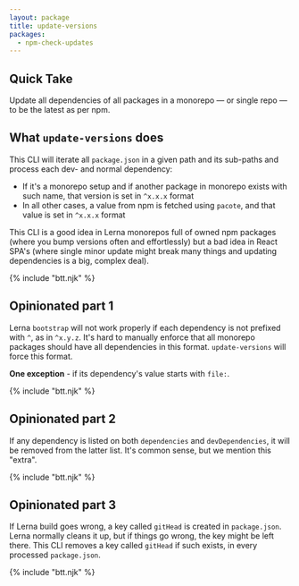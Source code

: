 ```yaml
---
layout: package
title: update-versions
packages:
  - npm-check-updates
---
```


## Quick Take

Update all dependencies of all packages in a monorepo — or single repo — to be the latest as per npm.

## What `update-versions` does

This CLI will iterate all `package.json` in a given path and its sub-paths and process each dev- and normal dependency:

- If it's a monorepo setup and if another package in monorepo exists with such name, that version is set in `^x.x.x` format
- In all other cases, a value from npm is fetched using `pacote`, and that value is set in `^x.x.x` format

This CLI is a good idea in Lerna monorepos full of owned npm packages (where you bump versions often and effortlessly) but a bad idea in React SPA's (where single minor update might break many things and updating dependencies is a big, complex deal).

{% include "btt.njk" %}

## Opinionated part 1

Lerna `bootstrap` will not work properly if each dependency is not prefixed with `^`, as in `^x.y.z`. It's hard to manually enforce that all monorepo packages should have all dependencies in this format. `update-versions` will force this format.

**One exception** - if its dependency's value starts with `file:`.

{% include "btt.njk" %}

## Opinionated part 2

If any dependency is listed on both `dependencies` and `devDependencies`, it will be removed from the latter list. It's common sense, but we mention this "extra".

{% include "btt.njk" %}

## Opinionated part 3

If Lerna build goes wrong, a key called `gitHead` is created in `package.json`. Lerna normally cleans it up, but if things go wrong, the key might be left there. This CLI removes a key called `gitHead` if such exists, in every processed `package.json`.

{% include "btt.njk" %}

